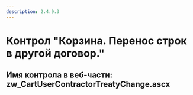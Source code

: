 ```yaml
---
description: 2.4.9.3
---
```


# Контрол "Корзина. Перенос строк в другой договор."

## Имя контрола в веб-части: zw\_CartUserContractorTreatyChange.ascx

